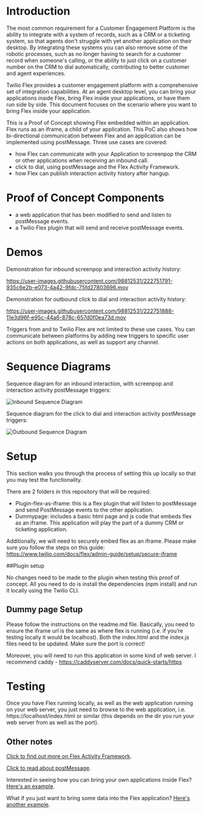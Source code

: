 # Introduction

The most common requirement for a Customer Engagement Platform is the ability to integrate with a system of records, such as a CRM or a ticketing system, so that agents don't struggle with yet another application on their desktop. By integrating these systems you can also remove some of the robotic processes, such as no longer having to search for a customer record when someone's calling, or the ability to just click on a customer number on the CRM to dial automatically, contributing to better customer and agent experiences.

Twilio Flex provides a customer engagement platform with a comprehensive set of integration capabilities. At an agent desktop level, you can bring your applications inside Flex, bring Flex inside your applications, or have them run side by side. This document focuses on the scenario where you want to bring Flex inside your application.

This is a Proof of Concept showing Flex embedded within an application. Flex runs as an iframe, a child of your application. This PoC also shows how bi-directional communication between Flex and an application can be implemented using postMessage. Three use cases are covered: 
- how Flex can communicate with your Application to screenpop the CRM or other applications when receiving an inbound call.
- click to dial, using postMessage and the Flex Activity Framework.
- how Flex can publish interaction activity history after hangup.


# Proof of Concept Components

- a web application that has been modified to send and listen to postMessage events.
- a Twilio Flex plugin that will send and receive postMessage events.

# Demos 

Demonstration for inbound screenpop and interaction activity history:

https://user-images.githubusercontent.com/98812531/222751791-935c6e2b-e073-4a42-9fdc-75fd27803696.mov

Demonstration for outbound click to dial and interaction activity history:

https://user-images.githubusercontent.com/98812531/222751888-11e3d96f-e95c-44a6-878c-657d0f0ea73d.mov

Triggers from and to Twilio Flex are not limited to these use cases. You can communicate between platforms by adding new triggers to specific user actions on both applications, as well as support any channel.

# Sequence Diagrams

Sequence diagram for an inbound interaction, with screenpop and interaction activity postMessage triggers:

![Inbound Sequence Diagram](https://github.com/rbangueses/flex-inside-iframe/blob/main/Inbound%20flow.png?raw=true)

Sequence diagram for the click to dial and interaction activity postMessage triggers:

![Outbound Sequence Diagram](https://github.com/rbangueses/flex-inside-iframe/blob/main/click%20to%20dial%20flow.png?raw=true)

# Setup

This section walks you through the process of setting this up locally so that you may test the functionality.

There are 2 folders in this repository that will be required:
- Plugin-flex-as-iframe: this is a flex plugin that will listen to postMessage and send PostMessage events to the other application.
- Dummypage: includes a basic html page and js code that embeds flex as an iframe. This application will play the part of a dummy CRM or ticketing application.

Additionally, we will need to securely embed flex as an iframe. Please make sure you follow the steps on this guide: https://www.twilio.com/docs/flex/admin-guide/setup/secure-iframe

##Plugin setup

No changes need to be made to the plugin when testing this proof of concept. All you need to do is install the dependencies (npm install) and run it locally using the Twilio CLI.

## Dummy page Setup

Please follow the instructions on the readme.md file. Basically, you need to ensure the iframe url is the same as where flex is running (i.e. if you’re testing locally it would be localhost). Both the index.html and the index.js files need to be updated. Make sure the port is correct!

Moreover, you will need to run this application in some kind of web server. I recommend caddy - https://caddyserver.com/docs/quick-starts/https

# Testing

Once you have Flex running locally, as well as the web application running on your web server, you just need to browse to the web application, i.e. https://localhost/index.html or similar (this depends on the dir you run your web server from as well as the port).

## Other notes

[Click to find out more on Flex Activity Framework](https://www.twilio.com/docs/flex/developer/ui/v1/actions).

[Click to read about postMessage](https://developer.mozilla.org/en-US/docs/Web/API/Window/postMessage).

Interested in seeing how you can bring your own applications inside Flex? [Here's an example](https://www.twilio.com/blog/integrating-twilio-flex-and-hubspot-crm).

What if you just want to bring some data into the Flex application? [Here's another example](https://github.com/rbangueses/DataOnCanvasTab).


